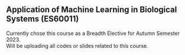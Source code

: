 ## Application of Machine Learning in Biological Systems (ES60011)  
Currently chose this course as a Breadth Elective for Autumn Semester 2023.  
Will be uploading all codes or slides related to this course.